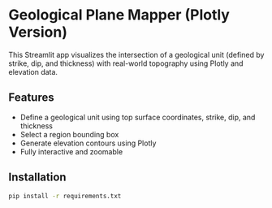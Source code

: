 # Geological Plane Mapper (Plotly Version)

This Streamlit app visualizes the intersection of a geological unit (defined by strike, dip, and thickness) with real-world topography using Plotly and elevation data.

## Features

- Define a geological unit using top surface coordinates, strike, dip, and thickness
- Select a region bounding box
- Generate elevation contours using Plotly
- Fully interactive and zoomable

## Installation

```bash
pip install -r requirements.txt

